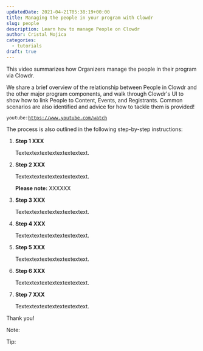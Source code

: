 ```yaml
---
updatedDate: 2021-04-21T05:38:19+00:00
title: Managing the people in your program with Clowdr
slug: people
description: Learn how to manage People on Clowdr
author: Cristal Mojica
categories:
  - tutorials
draft: true
---
```


This video summarizes how Organizers manage the people in their program via Clowdr.

We share a brief overview of the relationship between People in Clowdr and the other major program components, and walk through Clowdr's UI to show how to link People to Content, Events, and Registrants. Common scenarios are also identified and advice for how to tackle them is provided!

`youtube:`[`https://www.youtube.com/watch`]()

The process is also outlined in the following step-by-step instructions:

1. **Step 1 XXX**

   Textextextextextextextextext.

2. **Step 2 XXX**

   Textextextextextextextextext.

   **Please note:** XXXXXX

3. **Step 3 XXX**

   Textextextextextextextextext.

4. **Step 4 XXX**

   Textextextextextextextextext.

5. **Step 5 XXX**

   Textextextextextextextextext.

6. **Step 6 XXX**

   Textextextextextextextextext.

7. **Step 7 XXX**

   Textextextextextextextextext.

Thank you!

Note:

Tip:
